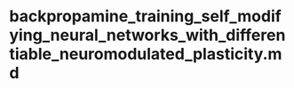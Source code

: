 # backpropamine_training_self_modifying_neural_networks_with_differentiable_neuromodulated_plasticity.md
